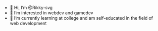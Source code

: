 - 👋 Hi, I’m @Rikky-svg
- 👀 I’m interested in webdev and gamedev
- 🌱 I’m currently learning at college and am self-educated in the field of web development

<!---
Rikky-svg/Rikky-svg is a ✨ special ✨ repository because its `README.md` (this file) appears on your GitHub profile.
You can click the Preview link to take a look at your changes.
--->
